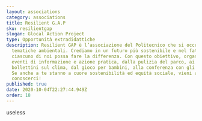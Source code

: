```yaml
---
layout: associations
category: associations
title: Resilient G.A.P
sku: resilientgap
slogan: Glocal Action Project
type: Opportunità extradidattiche
description: Resilient GAP è l’associazione del Politecnico che si occupa di
  tematiche ambientali. Crediamo in un futuro più sostenibile e nel fatto che
  ciascuno di noi possa fare la differenza. Con questo obiettivo, organizziamo
  eventi di informazione e azione pratica, dalla pulizia del parco, ai
  bollettini sul clima, dal gioco per bambini, alla conferenza con gli esperti.
  Se anche a te stanno a cuore sostenibilità ed equità sociale, vieni a
  conoscerci!
published: true
date: 2020-10-04T22:27:44.949Z
order: 18
---
```

useless